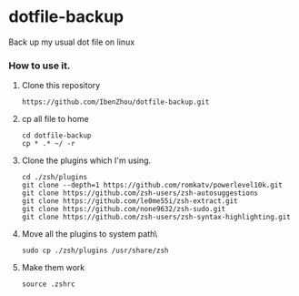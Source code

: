 # dotfile-backup
Back up my usual dot file on linux

### How to use it.
1. Clone this repository
    ```
    https://github.com/IbenZhou/dotfile-backup.git
    ````

2. cp all file to home
    ```
    cd dotfile-backup
    cp * .* ~/ -r
    ```
3. Clone the plugins which I'm using.
   ```
   cd ./zsh/plugins
   git clone --depth=1 https://github.com/romkatv/powerlevel10k.git
   git clone https://github.com/zsh-users/zsh-autosuggestions
   git clone https://github.com/le0me55i/zsh-extract.git
   git clone https://github.com/none9632/zsh-sudo.git
   git clone https://github.com/zsh-users/zsh-syntax-highlighting.git
   ```
4. Move all the plugins to system path\
    ```
    sudo cp ./zsh/plugins /usr/share/zsh
    ```

5. Make them work
    ```
    source .zshrc
    ```
